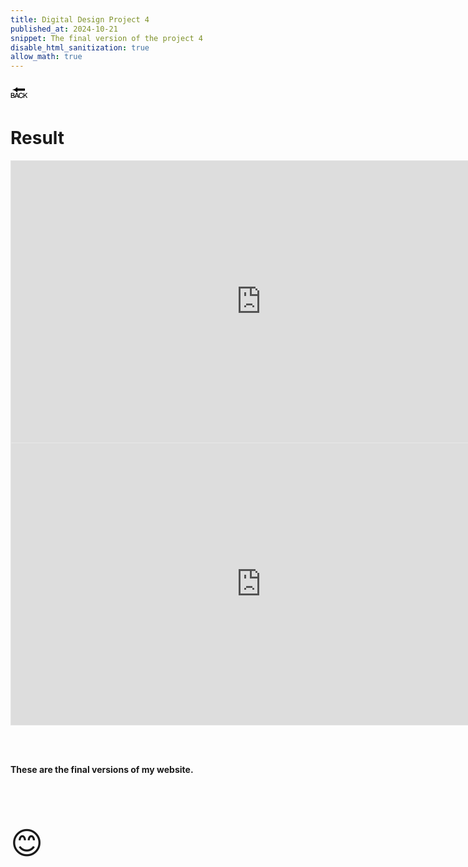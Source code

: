 ```yaml
---
title: Digital Design Project 4
published_at: 2024-10-21
snippet: The final version of the project 4
disable_html_sanitization: true
allow_math: true
---
```



<a href="https://julienoh000-dms1-blog-83.deno.dev/" style="text-decoration: none; color: black;"><span style="font-size: 30px;">🔙</span></a>


# Result




<iframe style="border: 1px solid rgba(0, 0, 0, 0.1);" width="800" height="450" src="https://embed.figma.com/proto/CHBuMxcvomNsg8aVFbncC3/Desktop?page-id=0%3A1&node-id=10-3&node-type=canvas&viewport=487%2C267%2C0.05&scaling=contain&content-scaling=fixed&embed-host=share" allowfullscreen></iframe>


<iframe style="border: 1px solid rgba(0, 0, 0, 0.1);" width="800" height="450" src="https://embed.figma.com/proto/e5F66rlb2qPMwPPMCpjokD/Untitled?page-id=0%3A1&node-id=5-30&node-type=canvas&viewport=544%2C371%2C0.06&scaling=scale-down&content-scaling=fixed&starting-point-node-id=5%3A30&embed-host=share" allowfullscreen></iframe>

<br> <br>

**These are the final versions of my website.**

<br>
<br>
<br>


<span style="font-size: 50px;">😊</span>
